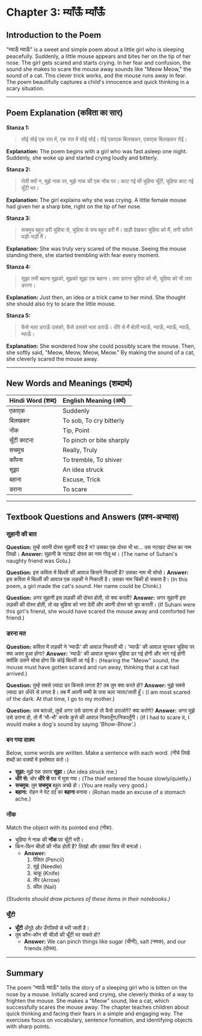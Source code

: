 # Chapter 3: म्याँऊँ म्याँऊँ

## Introduction to the Poem

"म्याऊँ म्याऊँ" is a sweet and simple poem about a little girl who is sleeping peacefully. Suddenly, a little mouse appears and bites her on the tip of her nose. The girl gets scared and starts crying. In her fear and confusion, the sound she makes to scare the mouse away sounds like "Meow Meow," the sound of a cat. This clever trick works, and the mouse runs away in fear. The poem beautifully captures a child's innocence and quick thinking in a scary situation.

---

## Poem Explanation (कविता का सार)

**Stanza 1:**
> सोई सोई एक रात में,
> एक रात में सोई सोई।
> रोई एकाएक बिलखकर,
> एकाएक बिलखकर रोई।

**Explanation:** The poem begins with a girl who was fast asleep one night. Suddenly, she woke up and started crying loudly and bitterly.

**Stanza 2:**
> रोती क्यों न, मुझे नाक पर,
> मुझे नाक की एक नोंक पर।
> काट गई थी चुहिया चूँटी,
> चुहिया काट गई चूँटी भर।

**Explanation:** The girl explains why she was crying. A little female mouse had given her a sharp bite, right on the tip of her nose.

**Stanza 3:**
> सचमुच बहुत डरी चुहिया से,
> चुहिया से सच बहुत डरी मैं।
> खड़ी देखकर चुहिया को मैं,
> लगी काँपने घड़ी-घड़ी मैं।

**Explanation:** She was truly very scared of the mouse. Seeing the mouse standing there, she started trembling with fear every moment.

**Stanza 4:**
> सूझा तभी बहाना मुझको,
> मुझको सूझा एक बहाना।
> ज़रा डराना चुहिया को भी,
> चुहिया को भी ज़रा डराना।

**Explanation:** Just then, an idea or a trick came to her mind. She thought she should also try to scare the little mouse.

**Stanza 5:**
> कैसे भला डराऊँ उसको,
> कैसे उसको भला डराऊँ।
> धीरे से मैं बोली म्याऊँ,
> म्याऊँ, म्याऊँ, म्याऊँ, म्याऊँ।

**Explanation:** She wondered how she could possibly scare the mouse. Then, she softly said, "Meow, Meow, Meow, Meow." By making the sound of a cat, she cleverly scared the mouse away.

---

## New Words and Meanings (शब्दार्थ)

| Hindi Word (शब्द) | English Meaning (अर्थ) |
| :---------------- | :--------------------- |
| एकाएक            | Suddenly               |
| बिलखकर           | To sob, To cry bitterly|
| नोंक              | Tip, Point             |
| चूँटी काटना       | To pinch or bite sharply|
| सचमुच            | Really, Truly          |
| काँपना            | To tremble, To shiver  |
| सूझा              | An idea struck         |
| बहाना            | Excuse, Trick          |
| डराना             | To scare               |

---

## Textbook Questions and Answers (प्रश्न-अभ्यास)

### सुहानी की बात

**Question:** तुम्हें अपनी दोस्त सुहानी याद है न? उसका एक दोस्त भी था... उस नटखट दोस्त का नाम लिखो।
**Answer:** सुहानी के नटखट दोस्त का नाम गोलू था। (The name of Suhani's naughty friend was Golu.)

**Question:** इस कविता में बिल्ली की आवाज़ किसने निकाली है? उसका नाम भी सोचो।
**Answer:** इस कविता में बिल्ली की आवाज़ एक लड़की ने निकाली है। उसका नाम चिंकी हो सकता है। (In this poem, a girl made the cat's sound. Her name could be Chinki.)

**Question:** अगर सुहानी इस लड़की की दोस्त होती, तो क्या करती?
**Answer:** अगर सुहानी इस लड़की की दोस्त होती, तो वह चुहिया को भगा देती और अपनी दोस्त को चुप कराती। (If Suhani were this girl's friend, she would have scared the mouse away and comforted her friend.)

### डरना मत

**Question:** कविता में लड़की ने 'म्याऊँ' की आवाज़ निकाली थी। 'म्याऊँ' की आवाज़ सुनकर चुहिया पर क्या असर हुआ होगा?
**Answer:** 'म्याऊँ' की आवाज़ सुनकर चुहिया डर गई होगी और भाग गई होगी क्योंकि उसने सोचा होगा कि कोई बिल्ली आ गई है। (Hearing the "Meow" sound, the mouse must have gotten scared and run away, thinking that a cat had arrived.)

**Question:** तुम्हें सबसे ज़्यादा डर किससे लगता है? तब तुम क्या करते हो?
**Answer:** मुझे सबसे ज़्यादा डर अँधेरे से लगता है। तब मैं अपनी मम्मी के पास चला जाता/जाती हूँ। (I am most scared of the dark. At that time, I go to my mother.)

**Question:** अब बताओ, तुम्हें अगर उसे डराना हो तो कैसे डराओगे? क्या करोगे?
**Answer:** अगर मुझे उसे डराना हो, तो मैं 'भौ-भौ' करके कुत्ते की आवाज़ निकालूँगा/निकालूँगी। (If I had to scare it, I would make a dog's sound by saying 'Bhow-Bhow'.)

### बन गया वाक्य

Below, some words are written. Make a sentence with each word.
(नीचे लिखे शब्दों का वाक्यों में इस्तेमाल करो।)

*   **सूझा:** मुझे एक उपाय **सूझा**। (An idea struck me.)
*   **धीरे से:** चोर **धीरे से** घर में घुस गया। (The thief entered the house slowly/quietly.)
*   **सचमुच:** तुम **सचमुच** बहुत अच्छे हो। (You are really very good.)
*   **बहाना:** रोहन ने पेट दर्द का **बहाना** बनाया। (Rohan made an excuse of a stomach ache.)

### नोंक

Match the object with its pointed end (नोंक).

*   चुहिया ने नाक की **नोंक** पर चूँटी भरी।
*   किन-किन चीज़ों की नोंक होती है? लिखो और उसका चित्र भी बनाओ।
    *   **Answer:**
        1.  पेंसिल (Pencil)
        2.  सुई (Needle)
        3.  चाकू (Knife)
        4.  तीर (Arrow)
        5.  कील (Nail)

*(Students should draw pictures of these items in their notebooks.)*

### चूँटी

*   **चूँटी** अँगूठे और उँगलियों से भरी जाती है।
*   तुम कौन-कौन सी चीज़ों की चूँटी भर सकते हो?
    *   **Answer:** We can pinch things like sugar (चीनी), salt (नमक), and our friends (दोस्त).

---

## Summary

The poem "म्याऊँ म्याऊँ" tells the story of a sleeping girl who is bitten on the nose by a mouse. Initially scared and crying, she cleverly thinks of a way to frighten the mouse. She makes a "Meow" sound, like a cat, which successfully scares the mouse away. The chapter teaches children about quick thinking and facing their fears in a simple and engaging way. The exercises focus on vocabulary, sentence formation, and identifying objects with sharp points.